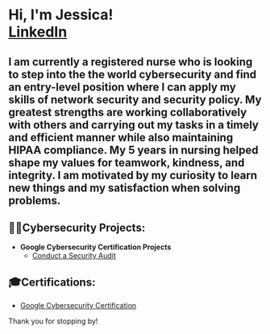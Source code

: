 <h1>Hi, I'm Jessica!   <br/> <a href="www.linkedin.com/in/trieujessica">LinkedIn</a> </h1>
<h2>
I am currently a registered nurse who is looking to step into the the world cybersecurity and find an entry-level position where I can apply my skills of network security and security policy. My greatest strengths are working collaboratively with others and carrying out my tasks in a timely and efficient manner while also maintaining HIPAA compliance. My 5 years in nursing helped shape my values for teamwork, kindness, and integrity. I am motivated by my curiosity to learn new things and my satisfaction when solving problems. </h2>


<h2>👨‍💻Cybersecurity Projects:</h2> 

- <b>Google Cybersecurity Certification Projects </b>
  - [Conduct a Security Audit](https://github.com/jessica-trieu/GCSCAudit)

<h2>🎓Certifications:</h2> 

- [Google Cybersecurity Certification](https://www.credly.com/badges/568a7631-fb12-4043-b6b3-dc33d9a60c5e/public_url)


Thank you for stopping by!


<!--
**joshmadakor1/joshmadakor1** is a ✨ _special_ ✨ repository because its `README.md` (this file) appears on your GitHub profile.

Here are some ideas to get you started:

- 🔭 I’m currently working on ...
- 🌱 I’m currently learning ...
- 👯 I’m looking to collaborate on ...
- 🤔 I’m looking for help with ...
- 💬 Ask me about ...
- 📫 How to reach me: ...
- 😄 Pronouns: ...
- ⚡ Fun fact: ...
-->
